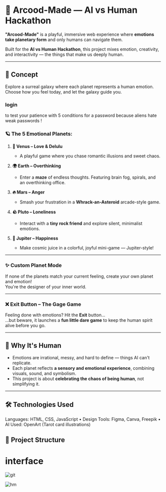 # 🌌 Arcood-Made — AI vs Human Hackathon

**"Arcood-Made"** is a playful, immersive web experience where **emotions take planetary form** and only humans can navigate them.

Built for the **AI vs Human Hackathon**, this project mixes emotion, creativity, and interactivity — the things that make us deeply human.

---

## 🚀 Concept

Explore a surreal galaxy where each planet represents a human emotion.  
Choose how you feel today, and let the galaxy guide you.
### login 
to test your patience with 5 conditions for a password because aliens hate weak passwords !

### 🪐 The 5 Emotional Planets:

1. **💖 Venus – Love & Delulu**
   - A playful game where you chase romantic illusions and sweet chaos.

2. **🌍 Earth – Overthinking**
   - Enter a **maze** of endless thoughts. Featuring brain fog, spirals, and an overthinking office.

3. **🔥 Mars – Anger**
   - Smash your frustration in a **Whrack-an-Asteroid** arcade-style game.

4. **🪨 Pluto – Loneliness**
   - Interact with a **tiny rock friend** and explore silent, minimalist emotions.

5. **🍊 Jupiter – Happiness**
   - Make cosmic juice in a colorful, joyful mini-game — Jupiter-style!

---

### ✨ Custom Planet Mode

If none of the planets match your current feeling, create your own planet and emotion!  
You're the designer of your inner world.

---

### ❌ Exit Button – The Gage Game

Feeling done with emotions? Hit the **Exit** button…  
…but beware, it launches a **fun little dare game** to keep the human spirit alive before you go.

---

## 🧠 Why It's Human

- Emotions are irrational, messy, and hard to define — things AI can't replicate.
- Each planet reflects **a sensory and emotional experience**, combining visuals, sound, and symbolism.
- This project is about **celebrating the chaos of being human**, not simplifying it.

---

## 🛠️ Technologies Used

Languages: HTML, CSS, JavaScript
• Design Tools: Figma, Canva, Freepik
• AI Used: OpenArt (Tarot card illustrations)

## 📁 Project Structure







# interface 
![git](https://github.com/user-attachments/assets/d98f4e2e-4f7c-46e6-9c16-0782b38b88ff)

![hm](https://github.com/user-attachments/assets/2e60cc51-7b0e-40aa-a117-361db233c049)
